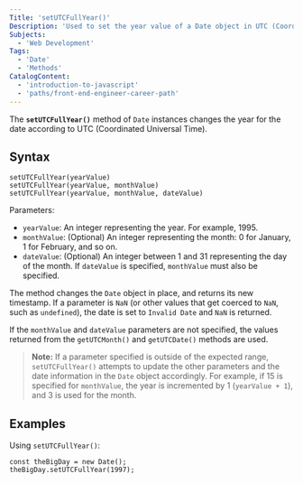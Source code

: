 ```yaml
---
Title: 'setUTCFullYear()'
Description: 'Used to set the year value of a Date object in UTC (Coordinated Universal Time).'
Subjects:
  - 'Web Development'
Tags:
  - 'Date'
  - 'Methods'
CatalogContent:
  - 'introduction-to-javascript'
  - 'paths/front-end-engineer-career-path'
---
```


The **`setUTCFullYear()`** method of `Date` instances changes the year for the date according to UTC (Coordinated Universal Time).

## Syntax

```pseudo 
setUTCFullYear(yearValue)
setUTCFullYear(yearValue, monthValue)
setUTCFullYear(yearValue, monthValue, dateValue)
```

Parameters:

- `yearValue`: An integer representing the year. For example, 1995.
- `monthValue`: (Optional) An integer representing the month: 0 for January, 1 for February, and so on.
- `dateValue`: (Optional) An integer between 1 and 31 representing the day of the month. If `dateValue` is specified, `monthValue` must also be specified.

The method changes the `Date` object in place, and returns its new timestamp. If a parameter is `NaN` (or other values that get coerced to `NaN`, such as `undefined`), the date is set to `Invalid Date` and `NaN` is returned.

If the `monthValue` and `dateValue` parameters are not specified, the values returned from the `getUTCMonth()` and `getUTCDate()` methods are used.

> **Note:** If a parameter specified is outside of the expected range, `setUTCFullYear()` attempts to update the other parameters and the date information in the `Date` object accordingly. For example, if 15 is specified for `monthValue`, the year is incremented by 1 (`yearValue + 1`), and 3 is used for the month.


## Examples

Using `setUTCFullYear()`:

```shell
const theBigDay = new Date();
theBigDay.setUTCFullYear(1997);
```